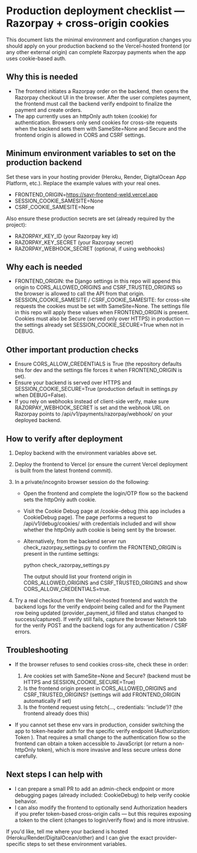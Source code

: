 Production deployment checklist — Razorpay + cross-origin cookies
===============================================================

This document lists the minimal environment and configuration changes you should apply on your production backend so the Vercel-hosted frontend (or any other external origin) can complete Razorpay payments when the app uses cookie-based auth.

Why this is needed
-------------------
- The frontend initiates a Razorpay order on the backend, then opens the Razorpay checkout UI in the browser. After the user completes payment, the frontend must call the backend verify endpoint to finalize the payment and create orders.
- The app currently uses an httpOnly auth token (cookie) for authentication. Browsers only send cookies for cross-site requests when the backend sets them with SameSite=None and Secure and the frontend origin is allowed in CORS and CSRF settings.

Minimum environment variables to set on the production backend
------------------------------------------------------------
Set these vars in your hosting provider (Heroku, Render, DigitalOcean App Platform, etc.). Replace the example values with your real ones.

- FRONTEND_ORIGIN=https://savr-frontend-weld.vercel.app
- SESSION_COOKIE_SAMESITE=None
- CSRF_COOKIE_SAMESITE=None

Also ensure these production secrets are set (already required by the project):

- RAZORPAY_KEY_ID (your Razorpay key id)
- RAZORPAY_KEY_SECRET (your Razorpay secret)
- RAZORPAY_WEBHOOK_SECRET (optional, if using webhooks)

Why each is needed
-------------------
- FRONTEND_ORIGIN: the Django settings in this repo will append this origin to CORS_ALLOWED_ORIGINS and CSRF_TRUSTED_ORIGINS so the browser is allowed to call the API from that origin.
- SESSION_COOKIE_SAMESITE / CSRF_COOKIE_SAMESITE: for cross-site requests the cookies must be set with SameSite=None. The settings file in this repo will apply these values when FRONTEND_ORIGIN is present. Cookies must also be Secure (served only over HTTPS) in production — the settings already set SESSION_COOKIE_SECURE=True when not in DEBUG.

Other important production checks
---------------------------------
- Ensure CORS_ALLOW_CREDENTIALS is True (the repository defaults this for dev and the settings file forces it when FRONTEND_ORIGIN is set).
- Ensure your backend is served over HTTPS and SESSION_COOKIE_SECURE=True (production default in settings.py when DEBUG=False).
- If you rely on webhooks instead of client-side verify, make sure RAZORPAY_WEBHOOK_SECRET is set and the webhook URL on Razorpay points to /api/v1/payments/razorpay/webhook/ on your deployed backend.

How to verify after deployment
------------------------------
1. Deploy backend with the environment variables above set.
2. Deploy the frontend to Vercel (or ensure the current Vercel deployment is built from the latest frontend commit).
3. In a private/incognito browser session do the following:
   - Open the frontend and complete the login/OTP flow so the backend sets the httpOnly auth cookie.
   - Visit the Cookie Debug page at /cookie-debug (this app includes a CookieDebug page). The page performs a request to /api/v1/debug/cookies/ with credentials included and will show whether the httpOnly auth cookie is being sent by the browser.
   - Alternatively, from the backend server run check_razorpay_settings.py to confirm the FRONTEND_ORIGIN is present in the runtime settings:

       python check_razorpay_settings.py

     The output should list your frontend origin in CORS_ALLOWED_ORIGINS and CSRF_TRUSTED_ORIGINS and show CORS_ALLOW_CREDENTIALS=true.

4. Try a real checkout from the Vercel-hosted frontend and watch the backend logs for the verify endpoint being called and for the Payment row being updated (provider_payment_id filled and status changed to success/captured). If verify still fails, capture the browser Network tab for the verify POST and the backend logs for any authentication / CSRF errors.

Troubleshooting
---------------
- If the browser refuses to send cookies cross-site, check these in order:
  1) Are cookies set with SameSite=None and Secure? (backend must be HTTPS and SESSION_COOKIE_SECURE=True)
  2) Is the frontend origin present in CORS_ALLOWED_ORIGINS and CSRF_TRUSTED_ORIGINS? (settings will add FRONTEND_ORIGIN automatically if set)
  3) Is the frontend request using fetch(..., credentials: 'include')? (the frontend already does this)

- If you cannot set these env vars in production, consider switching the app to token-header auth for the specific verify endpoint (Authorization: Token <token>). That requires a small change to the authentication flow so the frontend can obtain a token accessible to JavaScript (or return a non-httpOnly token), which is more invasive and less secure unless done carefully.

Next steps I can help with
--------------------------
- I can prepare a small PR to add an admin-check endpoint or more debugging pages (already included: CookieDebug) to help verify cookie behavior.
- I can also modify the frontend to optionally send Authorization headers if you prefer token-based cross-origin calls — but this requires exposing a token to the client (changes to login/verify flow) and is more intrusive.

If you'd like, tell me where your backend is hosted (Heroku/Render/DigitalOcean/other) and I can give the exact provider-specific steps to set these environment variables.
